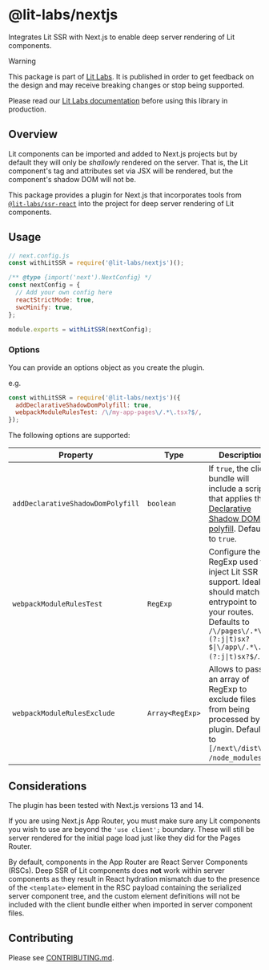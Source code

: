 # @lit-labs/nextjs

Integrates Lit SSR with Next.js to enable deep server rendering of Lit components.

> [!WARNING]
>
> This package is part of [Lit Labs](https://lit.dev/docs/libraries/labs/). It
> is published in order to get feedback on the design and may receive breaking
> changes or stop being supported.
>
> Please read our [Lit Labs documentation](https://lit.dev/docs/libraries/labs/)
> before using this library in production.

## Overview

Lit components can be imported and added to Next.js projects but by default they will only be _shallowly_ rendered on the server. That is, the Lit component's tag and attributes set via JSX will be rendered, but the component's shadow DOM will not be.

This package provides a plugin for Next.js that incorporates tools from [`@lit-labs/ssr-react`](../ssr-react/README.md) into the project for deep server rendering of Lit components.

## Usage

```js
// next.config.js
const withLitSSR = require('@lit-labs/nextjs')();

/** @type {import('next').NextConfig} */
const nextConfig = {
  // Add your own config here
  reactStrictMode: true,
  swcMinify: true,
};

module.exports = withLitSSR(nextConfig);
```

### Options

You can provide an options object as you create the plugin.

e.g.

```js
const withLitSSR = require('@lit-labs/nextjs')({
  addDeclarativeShadowDomPolyfill: true,
  webpackModuleRulesTest: /\/my-app-pages\/.*\.tsx?$/,
});
```

The following options are supported:

| Property                          | Type            | Description                                                                                                                                                                      |
| --------------------------------- | --------------- | -------------------------------------------------------------------------------------------------------------------------------------------------------------------------------- |
| `addDeclarativeShadowDomPolyfill` | `boolean`       | If `true`, the client bundle will include a script that applies the [Declarative Shadow DOM polyfill](https://github.com/webcomponents/template-shadowroot). Defaults to `true`. |
| `webpackModuleRulesTest`          | `RegExp`        | Configure the RegExp used to inject Lit SSR support. Ideally it should match the entrypoint to your routes. Defaults to `/\/pages\/.*\.(?:j\|t)sx?$\|\/app\/.*\.(?:j\|t)sx?$/`.                           |
| `webpackModuleRulesExclude`       | `Array<RegExp>` | Allows to pass an array of RegExp to exclude files from being processed by the plugin. Defaults to `[/next\/dist\//, /node_modules/]`.                                           |

## Considerations

The plugin has been tested with Next.js versions 13 and 14.

If you are using Next.js App Router, you must make sure any Lit components you wish to use are beyond the `'use client';` boundary. These will still be server rendered for the initial page load just like they did for the Pages Router.

By default, components in the App Router are React Server Components (RSCs). Deep SSR of Lit components does **not** work within server components as they result in React hydration mismatch due to the presence of the `<template>` element in the RSC payload containing the serialized server component tree, and the custom element definitions will not be included with the client bundle either when imported in server component files.

## Contributing

Please see [CONTRIBUTING.md](../../../CONTRIBUTING.md).
